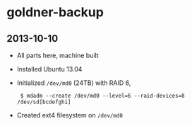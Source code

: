 # goldner-backup

## 2013-10-10

 * All parts here, machine built
 * Installed Ubuntu 13.04
 * Initialized `/dev/md0` (24TB) with RAID 6,

        $ mdadm --create /dev/md0 --level=6 --raid-devices=8 /dev/sd[bcdefghi]

 * Created ext4 filesystem on `/dev/md0`
